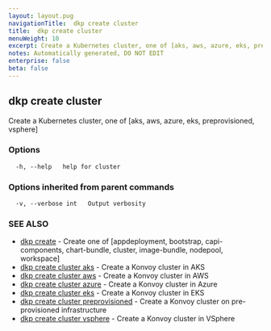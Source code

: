 ```yaml
---
layout: layout.pug
navigationTitle:  dkp create cluster
title:  dkp create cluster
menuWeight: 10
excerpt: Create a Kubernetes cluster, one of [aks, aws, azure, eks, preprovisioned, vsphere]
notes: Automatically generated, DO NOT EDIT
enterprise: false
beta: false
---
```

<!-- vale off -->
<!-- markdownlint-disable -->

## dkp create cluster

Create a Kubernetes cluster, one of [aks, aws, azure, eks, preprovisioned, vsphere]

### Options

```
  -h, --help   help for cluster
```

### Options inherited from parent commands

```
  -v, --verbose int   Output verbosity
```

### SEE ALSO

* [dkp create](/dkp/kommander/2.2/cli/dkp/create/)	 - Create one of [appdeployment, bootstrap, capi-components, chart-bundle, cluster, image-bundle, nodepool, workspace]
* [dkp create cluster aks](/dkp/kommander/2.2/cli/dkp/create/cluster/aks/)	 - Create a Konvoy cluster in AKS
* [dkp create cluster aws](/dkp/kommander/2.2/cli/dkp/create/cluster/aws/)	 - Create a Konvoy cluster in AWS
* [dkp create cluster azure](/dkp/kommander/2.2/cli/dkp/create/cluster/azure/)	 - Create a Konvoy cluster in Azure
* [dkp create cluster eks](/dkp/kommander/2.2/cli/dkp/create/cluster/eks/)	 - Create a Konvoy cluster in EKS
* [dkp create cluster preprovisioned](/dkp/kommander/2.2/cli/dkp/create/cluster/preprovisioned/)	 - Create a Konvoy cluster on pre-provisioned infrastructure
* [dkp create cluster vsphere](/dkp/kommander/2.2/cli/dkp/create/cluster/vsphere/)	 - Create a Konvoy cluster in VSphere


